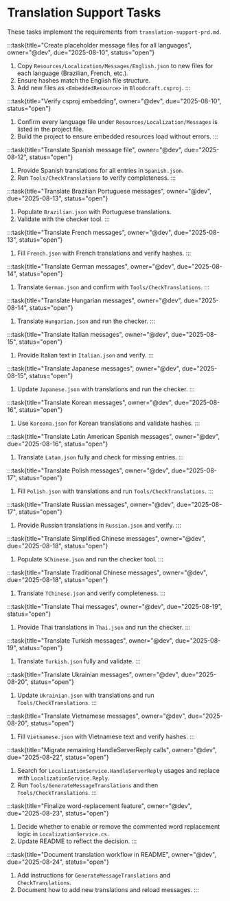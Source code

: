 # Translation Support Tasks

These tasks implement the requirements from `translation-support-prd.md`.

:::task{title="Create placeholder message files for all languages", owner="@dev", due="2025-08-10", status="open"}
1. Copy `Resources/Localization/Messages/English.json` to new files for each language (Brazilian, French, etc.).
2. Ensure hashes match the English file structure.
3. Add new files as `<EmbeddedResource>` in `Bloodcraft.csproj`.
:::

:::task{title="Verify csproj embedding", owner="@dev", due="2025-08-10", status="open"}
1. Confirm every language file under `Resources/Localization/Messages` is listed in the project file.
2. Build the project to ensure embedded resources load without errors.
:::

:::task{title="Translate Spanish message file", owner="@dev", due="2025-08-12", status="open"}
1. Provide Spanish translations for all entries in `Spanish.json`.
2. Run `Tools/CheckTranslations` to verify completeness.
:::

:::task{title="Translate Brazilian Portuguese messages", owner="@dev", due="2025-08-13", status="open"}
1. Populate `Brazilian.json` with Portuguese translations.
2. Validate with the checker tool.
:::

:::task{title="Translate French messages", owner="@dev", due="2025-08-13", status="open"}
1. Fill `French.json` with French translations and verify hashes.
:::

:::task{title="Translate German messages", owner="@dev", due="2025-08-14", status="open"}
1. Translate `German.json` and confirm with `Tools/CheckTranslations`.
:::

:::task{title="Translate Hungarian messages", owner="@dev", due="2025-08-14", status="open"}
1. Translate `Hungarian.json` and run the checker.
:::

:::task{title="Translate Italian messages", owner="@dev", due="2025-08-15", status="open"}
1. Provide Italian text in `Italian.json` and verify.
:::

:::task{title="Translate Japanese messages", owner="@dev", due="2025-08-15", status="open"}
1. Update `Japanese.json` with translations and run the checker.
:::

:::task{title="Translate Korean messages", owner="@dev", due="2025-08-16", status="open"}
1. Use `Koreana.json` for Korean translations and validate hashes.
:::

:::task{title="Translate Latin American Spanish messages", owner="@dev", due="2025-08-16", status="open"}
1. Translate `Latam.json` fully and check for missing entries.
:::

:::task{title="Translate Polish messages", owner="@dev", due="2025-08-17", status="open"}
1. Fill `Polish.json` with translations and run `Tools/CheckTranslations`.
:::

:::task{title="Translate Russian messages", owner="@dev", due="2025-08-17", status="open"}
1. Provide Russian translations in `Russian.json` and verify.
:::

:::task{title="Translate Simplified Chinese messages", owner="@dev", due="2025-08-18", status="open"}
1. Populate `SChinese.json` and run the checker tool.
:::

:::task{title="Translate Traditional Chinese messages", owner="@dev", due="2025-08-18", status="open"}
1. Translate `TChinese.json` and verify completeness.
:::

:::task{title="Translate Thai messages", owner="@dev", due="2025-08-19", status="open"}
1. Provide Thai translations in `Thai.json` and run the checker.
:::

:::task{title="Translate Turkish messages", owner="@dev", due="2025-08-19", status="open"}
1. Translate `Turkish.json` fully and validate.
:::

:::task{title="Translate Ukrainian messages", owner="@dev", due="2025-08-20", status="open"}
1. Update `Ukrainian.json` with translations and run `Tools/CheckTranslations`.
:::

:::task{title="Translate Vietnamese messages", owner="@dev", due="2025-08-20", status="open"}
1. Fill `Vietnamese.json` with Vietnamese text and verify hashes.
:::

:::task{title="Migrate remaining HandleServerReply calls", owner="@dev", due="2025-08-22", status="open"}
1. Search for `LocalizationService.HandleServerReply` usages and replace with `LocalizationService.Reply`.
2. Run `Tools/GenerateMessageTranslations` and then `Tools/CheckTranslations`.
:::

:::task{title="Finalize word-replacement feature", owner="@dev", due="2025-08-23", status="open"}
1. Decide whether to enable or remove the commented word replacement logic in `LocalizationService.cs`.
2. Update README to reflect the decision.
:::

:::task{title="Document translation workflow in README", owner="@dev", due="2025-08-24", status="open"}
1. Add instructions for `GenerateMessageTranslations` and `CheckTranslations`.
2. Document how to add new translations and reload messages.
:::

